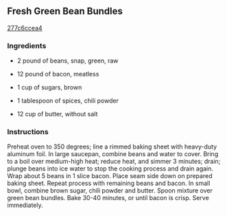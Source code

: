 ## Fresh Green Bean Bundles

[277c6ccea4](http://www.food.com/recipe/fresh-green-bean-bundles-285803)

### Ingredients

 - 2 pound of beans, snap, green, raw

 - 12 pound of bacon, meatless

 - 1 cup of sugars, brown

 - 1 tablespoon of spices, chili powder

 - 12 cup of butter, without salt

### Instructions

Preheat oven to 350 degrees; line a rimmed baking sheet with heavy-duty aluminum foil. In large saucepan, combine beans and water to cover. Bring to a boil over medium-high heat; reduce heat, and simmer 3 minutes; drain; plunge beans into ice water to stop the cooking process and drain again. Wrap about 5 beans in 1 slice bacon. Place seam side down on prepared baking sheet. Repeat process with remaining beans and bacon. In small bowl, combine brown sugar, chili powder and butter. Spoon mixture over green bean bundles. Bake 30-40 minutes, or until bacon is crisp. Serve immediately.